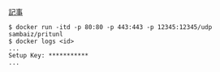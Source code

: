 
[記事](http://sambaiz.net/article/39/)

```
$ docker run -itd -p 80:80 -p 443:443 -p 12345:12345/udp sambaiz/pritunl
$ docker logs <id>
...
Setup Key: ***********
...
```

